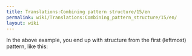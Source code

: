 ```yaml
---
title: Translations:Combining pattern structure/15/en
permalink: wiki/Translations:Combining_pattern_structure/15/en/
layout: wiki
---
```


In the above example, you end up with structure from the first
(leftmost) pattern, like this:
